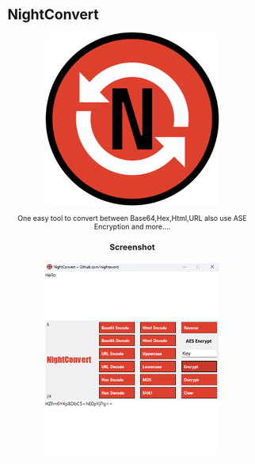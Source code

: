 # NightConvert

<p align="center">
  <img src="https://github.com/inightsword/NightConvert/blob/main/Icons/NightConvert.png" width="350" >
</p>
<p align="center">
One easy tool to convert between Base64,Hex,Html,URL also use ASE Encryption and more....
</p>
<h3 align="center">Screenshot<h3>
<p align="center">
  <img src="https://github.com/inightsword/NightConvert/blob/main/Icons/ScreenShot.png" width="350" >
</p>
